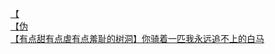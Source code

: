 [【](http://tieba.baidu.com/p/3481034577?see_lz=1&pn=)   
[【伪](http://tieba.baidu.com/p/3481404627?see_lz=1&pn=)   
[【有点甜有点虐有点羞耻的树洞】你骑着一匹我永远追不上的白马](http://tieba.baidu.com/p/3482075904?see_lz=1&pn=)   
